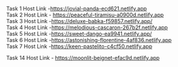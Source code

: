 Task 1 Host Link -https://jovial-panda-ecd621.netlify.app
<br>
Task 2 Host Link - https://peaceful-tiramisu-a0900d.netlify.app
<br>
Task 3 Host Link -https://deluxe-babka-f59857.netlify.app/
<br>
Task 4 Host Link -https://melodious-cascaron-267b2f.netlify.app
<br>
Task 5 Host Link -https://sweet-dango-ea9941.netlify.app/
<br>
Task 6 Host Link -https://astonishing-florentine-4af836.netlify.app
<br>
Task 7 Host Link -https://keen-pastelito-c4cf50.netlify.app






Task 14 Host Link - https://moonlit-beignet-efac9d.netlify.app
<br>


